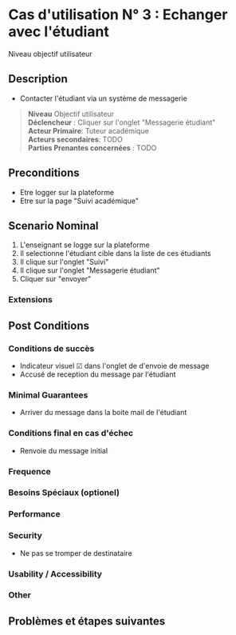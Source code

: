 # Cas d'utilisation N° 3 :  Echanger avec l'étudiant 

Niveau objectif utilisateur

##	Description
- Contacter l'étudiant via un système de messagerie

> **Niveau** Objectif utilisateur   
> **Déclencheur** : Cliquer sur l'onglet "Messagerie étudiant"   
> **Acteur Primaire**: Tuteur académique      
> **Acteurs secondaires**: TODO   
> **Parties Prenantes concernées** : TODO   
 
 
## Preconditions
- Etre logger sur la plateforme
- Etre sur la page "Suivi académique"

## Scenario Nominal

1.	L'enseignant se logge sur la plateforme
2.	Il selectionne l'étudiant cible dans la liste de ces étudiants
3.	Il clique sur l'onglet "Suivi"
4.	Il clique sur l'onglet "Messagerie étudiant"
5.  Cliquer sur "envoyer"


###	Extensions

## Post Conditions
### Conditions de succès 
- Indicateur visuel &#x2611; dans l'onglet de d'envoie de message
- Accusé de reception du message par l'étudiant

### Minimal Guarantees
- Arriver du message dans la boite mail de l'étudiant

### Conditions final en cas d'échec
- Renvoie du message initial

### Frequence

### Besoins Spéciaux (optionel)  

### Performance  

###	Security  
- Ne pas se tromper de destinataire

###	Usability / Accessibility  

###	Other  

##	Problèmes et étapes suivantes  
